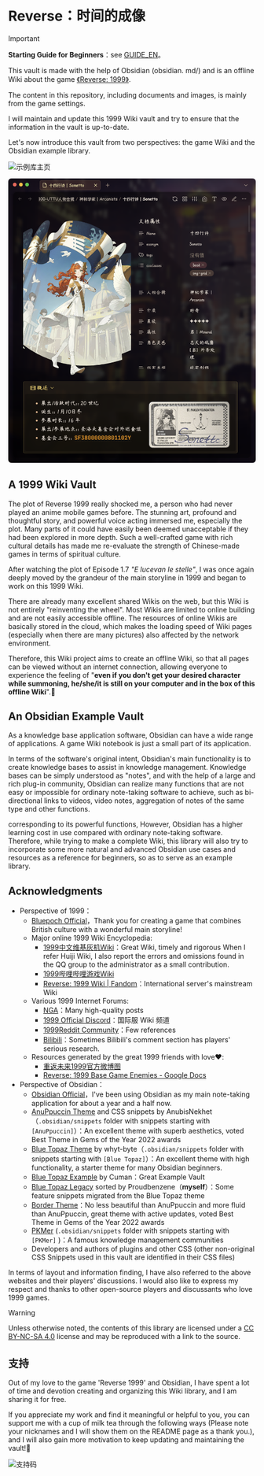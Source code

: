 # Reverse：时间的成像

> [!important]
> **Starting Guide for Beginners**：see <a href="https://github.com/ProudBenzene/Reverse1999Wiki-in-Obsidian/blob/main/000-%E7%AE%B1%E7%9A%84%E6%9E%84%E9%80%A0/README/GUIDE_EN.md">GUIDE_EN</a>。

This vault is made with the help of Obsidian (obsidian. md/) and is an offline Wiki about the game [《Reverse: 1999》](https://re.bluepoch.com/home/&wd=&eqid=fbb5beb400098f260000000464755c7c).

The content in this repository, including documents and images, is mainly from the game settings. 

I will maintain and update this 1999 Wiki vault and try to ensure that the information in the vault is up-to-date.

Let's now introduce this vault from two perspectives: the game Wiki and the Obsidian example library.

![示例库主页](assets/README.assets/示例库主页.png)

![角色档案](assets/README.assets/角色档案.png)

## A 1999 Wiki Vault

The plot of Reverse 1999 really shocked me, a person who had never played an anime mobile games before. The stunning art, profound and thoughtful story, and powerful voice acting immersed me, especially the plot. Many parts of it could have easily been deemed unacceptable if they had been explored in more depth. Such a well-crafted game with rich cultural details has made me re-evaluate the strength of Chinese-made games in terms of spiritual culture.

After watching the plot of Episode 1.7 *"E lucevan le stelle"*, I was once again deeply moved by the grandeur of the main storyline in 1999 and began to work on this 1999 Wiki.

There are already many excellent shared Wikis on the web, but this Wiki is not entirely "reinventing the wheel". Most Wikis are limited to online building and are not easily accessible offline. The resources of online Wikis are basically stored in the cloud, which makes the loading speed of Wiki pages (especially when there are many pictures) also affected by the network environment.

Therefore, this Wiki project aims to create an offline Wiki, so that all pages can be viewed without an internet connection, allowing everyone to experience the feeling of "**even if you don't get your desired character while summoning, he/she/it is still on your computer and in the box of this offline Wiki**".🥰
## An Obsidian Example Vault

As a knowledge base application software, Obsidian can have a wide range of applications. A game Wiki notebook is just a small part of its application.

In terms of the software's original intent, Obsidian's main functionality is to create knowledge bases to assist in knowledge management. Knowledge bases can be simply understood as "notes", and with the help of a large and rich plug-in community, Obsidian can realize many functions that are not easy or impossible for ordinary note-taking software to achieve, such as bi-directional links to videos, video notes, aggregation of notes of the same type and other functions.

 corresponding to its powerful functions, However, Obsidian has a higher learning cost in use compared with ordinary note-taking software. Therefore, while trying to make a complete Wiki, this library will also try to incorporate some more natural and advanced Obsidian use cases and resources as a reference for beginners, so as to serve as an example library.


## Acknowledgments
- Perspective of 1999：
	- [Bluepoch Official](https://www.bluepoch.com/)，Thank you for creating a game that combines British culture with a wonderful main storyline!
	- Major online 1999 Wiki Encyclopedia:
		-  [1999中文维基灰机Wiki](https://res1999.huijiwiki.com/wiki/%E8%A7%92%E8%89%B2%E5%88%97%E8%A1%A8)：Great Wiki, timely and rigorous When I refer Huiji Wiki, I also report the errors and omissions found in the QQ group to the administrator as a small contribution.
		- [1999哔哩哔哩游戏Wiki](https://wiki.biligame.com/reverse1999/%E9%A6%96%E9%A1%B5)
		- [Reverse: 1999 Wiki | Fandom](https://reverse1999.fandom.com/wiki/Reverse:_1999_Wiki)：International server's mainstream Wiki
	- Various 1999 Internet Forums:
		-  [NGA](https://ngabbs.com/thread.php?fid=510389)：Many high-quality posts
		- [1999 Official Discord](https://discord.gg/reverse1999)：国际服 Wiki 频道
		- [1999Reddit Community](https://www.reddit.com/r/Reverse1999)：Few references
		- [Bilibili](https://www.bilibili.com/)：Sometimes Bilibili's comment section has players' serious research.
	- Resources generated by the great 1999 friends with love♥️:
		- [重返未来1999官方微博图](https://pan.baidu.com/s/1A4o9VM4kPa_vzWZEtHiZSA?pwd=1999#list/path=%2F)
		- [Reverse: 1999 Base Game Enemies - Google Docs](https://docs.google.com/document/d/1HX-r1yrY82VKAkFtTo2HRI1M6DFT8bUdUxnEZLNoBB0/edit?pli=1)
- Perspective of Obsidian：
	- [Obsidian Official](https://obsidian.md)，I've been using Obsidian as my main note-taking application for about a year and a half now.
	- [AnuPpuccin Theme](https://github.com/AnubisNekhet/AnuPpuccin) and CSS snippets by AnubisNekhet（`.obsidian/snippets` folder with snippets starting with `[AnuPpuccin]`）：An excellent theme with superb aesthetics, voted Best Theme in Gems of the Year 2022 awards
	- [Blue Topaz Theme](https://github.com/PKM-er/Blue-Topaz_Obsidian-css) by whyt-byte（`.obsidian/snippets` folder with snippets starting with `[Blue Topaz]`）：An excellent theme with high functionality, a starter theme for many Obsidian beginners.
	- [Blue Topaz Example](https://github.com/PKM-er/Blue-topaz-example) by Cuman：Great Example Vault
	- [Blue Topaz Legacy](https://github.com/ProudBenzene/Blue-Topaz-Legacy) sorted by Proudbenzene（**myself**）：Some feature snippets migrated from the Blue Topaz theme
	- [Border Theme](https://github.com/Akifyss/obsidian-border)：No less beautiful than AnuPpuccin and more fluid than AnuPpuccin, great theme with active updates, voted Best Theme in Gems of the Year 2022 awards
	- [PKMer](https://pkmer.net/) (`.obsidian/snippets` folder with snippets starting with `[PKMer]` )：A famous knowledge management communities
	- Developers and authors of plugins and other CSS (other non-original CSS Snippets used in this vault are identified in their CSS files)


In terms of layout and information finding, I have also referred to the above websites and their players' discussions. I would also like to express my respect and thanks to other open-source players and discussants who love 1999 games.

> [!warning]
> Unless otherwise noted, the contents of this library are licensed under a [CC BY-NC-SA 4.0](https://creativecommons.org/licenses/by-nc-sa/4.0/) license and may be reproduced with a link to the source.

## 支持

Out of my love to the game 'Reverse 1999' and Obsidian, I have spent a lot of time and devotion creating and organizing this Wiki library, and I am sharing it for free.

If you appreciate my work and find it meaningful or helpful to you, you can support me with a cup of milk tea through the following ways (Please note your nicknames and I will show them on the README page as a thank you.), and I will also gain more motivation to keep updating and maintaining the vault!🦾


<img src="https://figure-bed123.oss-cn-beijing.aliyuncs.com/202407041708711.PNG" alt="支持码" style="width: 200px;">